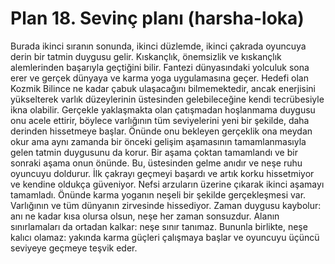 # Plan 18. Sevinç planı (harsha-loka)

Burada ikinci sıranın sonunda, ikinci düzlemde, ikinci çakrada oyuncuya derin bir tatmin duygusu gelir. Kıskançlık, önemsizlik ve kıskançlık alemlerinden başarıyla geçtiğini bilir. Fantezi dünyasındaki yolculuk sona erer ve gerçek dünyaya ve karma yoga uygulamasına geçer. Hedefi olan Kozmik Bilince ne kadar çabuk ulaşacağını bilmemektedir, ancak enerjisini yükselterek varlık düzeylerinin üstesinden gelebileceğine kendi tecrübesiyle ikna olabilir. Gerçekle yaklaşmakta olan çatışmadan hoşlanmama duygusu onu acele ettirir, böylece varlığının tüm seviyelerini yeni bir şekilde, daha derinden hissetmeye başlar. Önünde onu bekleyen gerçeklik ona meydan okur ama aynı zamanda bir önceki gelişim aşamasının tamamlanmasıyla gelen tatmin duygusunu da korur. Bir aşama çoktan tamamlandı ve bir sonraki aşama onun önünde. Bu, üstesinden gelme anıdır ve neşe ruhu oyuncuyu doldurur. İlk çakrayı geçmeyi başardı ve artık korku hissetmiyor ve kendine oldukça güveniyor. Nefsi arzuların üzerine çıkarak ikinci aşamayı tamamladı. Önünde karma yoganın neşeli bir şekilde gerçekleşmesi var. Varlığının ve tüm dünyanın zirvesinde hissediyor. Zaman duygusu kaybolur: anı ne kadar kısa olursa olsun, neşe her zaman sonsuzdur. Alanın sınırlamaları da ortadan kalkar: neşe sınır tanımaz. Bununla birlikte, neşe kalıcı olamaz: yakında karma güçleri çalışmaya başlar ve oyuncuyu üçüncü seviyeye geçmeye teşvik eder.

